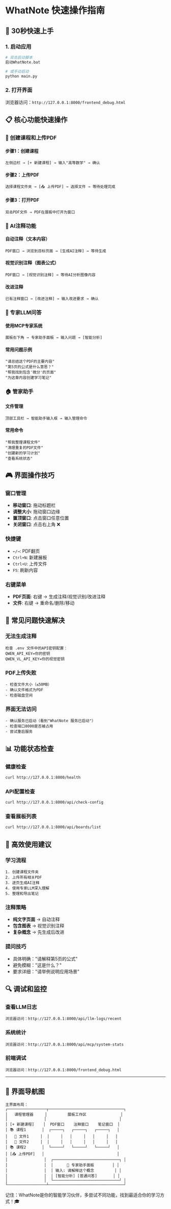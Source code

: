 # WhatNote 快速操作指南

## 🚀 30秒快速上手

### 1. 启动应用
```bash
# 双击启动脚本
启动WhatNote.bat

# 或手动启动
python main.py
```

### 2. 打开界面
浏览器访问：`http://127.0.0.1:8000/frontend_debug.html`

## 📋 核心功能快速操作

### 📁 创建课程和上传PDF

#### 步骤1：创建课程
```
左侧边栏 → [+ 新建课程] → 输入"高等数学" → 确认
```

#### 步骤2：上传PDF
```
选择课程文件夹 → [📤 上传PDF] → 选择文件 → 等待处理完成
```

#### 步骤3：打开PDF
```
双击PDF文件 → PDF在展板中打开为窗口
```

### 🤖 AI注释功能

#### 自动注释（文本内容）
```
PDF窗口 → 浏览到目标页面 → [生成AI注释] → 等待生成
```

#### 视觉识别注释（图表公式）
```
PDF窗口 → [视觉识别注释] → 等待AI分析图像内容
```

#### 改进注释
```
已有注释窗口 → [改进注释] → 输入改进要求 → 确认
```

### 💬 专家LLM问答

#### 使用MCP专家系统
```
展板右下角 → 专家助手面板 → 输入问题 → [智能分析]
```

#### 常用问题示例
```
"请总结这个PDF的主要内容"
"第5页的公式是什么意思？"
"帮我找到包含'微分'的页面"
"为这章内容创建学习笔记"
```

### 🏠 管家助手

#### 文件管理
```
顶部工具栏 → 智能助手输入框 → 输入管理命令
```

#### 常用命令
```
"帮我整理课程文件"
"清理重复的PDF文件"
"创建新的学习计划"
"查看系统状态"
```

## 🎮 界面操作技巧

### 窗口管理
- **移动窗口**: 拖动标题栏
- **调整大小**: 拖动窗口边缘
- **置顶窗口**: 点击窗口任意位置
- **关闭窗口**: 点击右上角 ❌

### 快捷键
- `←/→`: PDF翻页
- `Ctrl+N`: 新建展板
- `Ctrl+U`: 上传文件
- `F5`: 刷新内容

### 右键菜单
- **PDF页面**: 右键 → 生成注释/视觉识别/改进注释
- **文件**: 右键 → 重命名/删除/移动

## 🔧 常见问题快速解决

### 无法生成注释
```
检查 .env 文件中的API密钥配置：
QWEN_API_KEY=你的密钥
QWEN_VL_API_KEY=你的视觉密钥
```

### PDF上传失败
```
- 检查文件大小（≤50MB）
- 确认文件格式为PDF
- 检查磁盘空间
```

### 界面无法访问
```
- 确认服务已启动（看到"WhatNote 服务已启动"）
- 检查端口8000是否被占用
- 尝试重启服务
```

## 📊 功能状态检查

### 健康检查
```bash
curl http://127.0.0.1:8000/health
```

### API配置检查
```bash
curl http://127.0.0.1:8000/api/check-config
```

### 查看展板列表
```bash
curl http://127.0.0.1:8000/api/boards/list
```

## 🎯 高效使用建议

### 学习流程
```
1. 创建课程文件夹
2. 上传所有相关PDF
3. 逐页生成AI注释
4. 使用专家LLM深入理解
5. 整理和导出笔记
```

### 注释策略
- **纯文字页面** → 自动注释
- **包含图表** → 视觉识别注释
- **复杂概念** → 先生成后改进

### 提问技巧
- 具体明确："请解释第5页的公式"
- 避免模糊："这是什么？"
- 要求详细："请举例说明应用场景"

## 🔍 调试和监控

### 查看LLM日志
```
浏览器访问：http://127.0.0.1:8000/api/llm-logs/recent
```

### 系统统计
```
浏览器访问：http://127.0.0.1:8000/api/mcp/system-stats
```

### 前端调试
```
浏览器访问：http://127.0.0.1:8000/frontend_debug.html
```

---

## 📱 界面导航图

```
主界面布局：
┌─────────────────┬─────────────────────────────────┐
│   课程管理器     │         展板工作区               │
│                │                                │
│ [+ 新建课程]    │  PDF窗口    注释窗口    笔记窗口  │
│ 📚 课程1       │  ┌─────┐   ┌─────┐   ┌─────┐   │
│   📄 文件1     │  │     │   │     │   │     │   │
│   📄 文件2     │  │     │   │     │   │     │   │
│ 📚 课程2       │  └─────┘   └─────┘   └─────┘   │
│ [📤 上传PDF]   │                                │
│                │  ┌─────────────────────────────┐ │
│                │  │      💬 专家助手面板        │ │
│                │  │ 输入: 请解释这个概念         │ │
│                │  │ [智能分析] [普通问答]       │ │
│                │  └─────────────────────────────┘ │
└─────────────────┴─────────────────────────────────┘
```

记住：WhatNote是你的智能学习伙伴，多尝试不同功能，找到最适合你的学习方式！🎓 